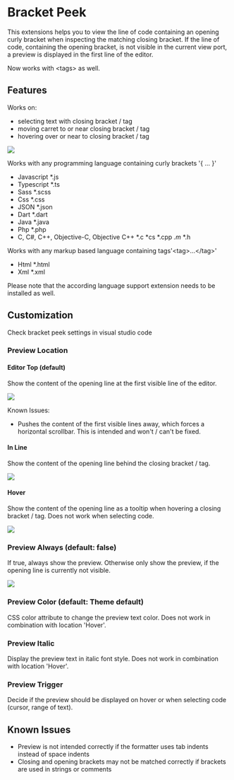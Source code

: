 
# Bracket Peek

This extensions helps you to view the line of code containing an opening curly bracket when inspecting the matching closing bracket.
If the line of code, containing the opening bracket, is not visible in the current view port, a preview is displayed in the first line of the editor.

Now works with \<tags\> as well.

## Features
Works on:
- selecting text with closing bracket / tag
- moving carret to or near closing bracket / tag
- hovering over or near to closing bracket / tag

![](https://raw.githubusercontent.com/j0meinaster/bracket-peek/master/assets/preview.gif)


Works with any programming language containing curly brackets '{ ... }'
- Javascript    *.js
- Typescript    *.ts
- Sass          *.scss
- Css           *.css
- JSON          *.json
- Dart          *.dart
- Java          *.java
- Php           *.php
- C, C#, C++, Objective-C, Objective C++   *.c *cs *.cpp *.m* *.h

Works with any markup based language containing tags'\<tag\>...\</tag\>'
- Html          *.html
- Xml           *.xml

Please note that the according language support extension needs to be installed as well.

## Customization

Check bracket peek settings in visual studio code

### Preview Location

#### Editor Top (default)
Show the content of the opening line at the first visible line of the editor.

![](https://raw.githubusercontent.com/j0meinaster/bracket-peek/master/assets/top.png)

Known Issues:
- Pushes the content of the first visible lines away, which forces a horizontal scrollbar. This is intended and won't / can't be fixed.

#### In Line
Show the content of the opening line behind the closing bracket / tag.

![](https://raw.githubusercontent.com/j0meinaster/bracket-peek/master/assets/inline.png)

#### Hover
Show the content of the opening line as a tooltip when hovering a closing bracket / tag. 
Does not work when selecting code.

![](https://raw.githubusercontent.com/j0meinaster/bracket-peek/master/assets/hover.png)

### Preview Always (default: false)
If true, always show the preview. Otherwise only show the preview, if the opening line is currently not visible.

![](https://raw.githubusercontent.com/j0meinaster/bracket-peek/master/assets/always.png)

### Preview Color (default: Theme default)
CSS color attribute to change the preview text color. Does not work in combination with location 'Hover'.

### Preview Italic
Display the preview text in italic font style. Does not work in combination with location 'Hover'.

### Preview Trigger
Decide if the preview should be displayed on hover or when selecting code (cursor, range of text). 

## Known Issues

- Preview is not intended correctly if the formatter uses tab indents instead of space indents
- Closing and opening brackets may not be matched correctly if brackets are used in strings or comments